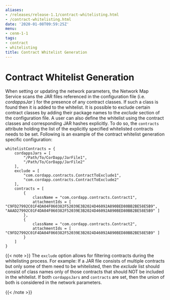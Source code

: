 ```yaml
---
aliases:
- /releases/release-1.1/contract-whitelisting.html
- /contract-whitelisting.html
date: '2020-01-08T09:59:25Z'
menu:
- cenm-1-1
tags:
- contract
- whitelisting
title: Contract Whitelist Generation
---
```



# Contract Whitelist Generation

When setting or updating the network parameters, the Network Map Service scans the JAR files referenced in the
            configuration file (i.e. *cordappsJar* ) for the presence of any contract classes. If such a class is found then it is
            added to the whitelist. It is possible to exclude certain contract classes by adding their package names to the
            *exclude* section of the configuration file. A user can also define the whitelist using the contract classes and
            corresponding JAR hashes explicitly. To do so, the `contracts` attribute holding the list of the explicitly specified
            whitelisted contracts needs to be set. Following is an example of the contract whitelist generation specific
            configuration:

```guess
whitelistContracts = {
    cordappsJars = [
        "/Path/To/CorDapp/JarFile1",
        "/Path/To/CorDapp/JarFile2"
    ],
    exclude = [
        "com.cordapp.contracts.ContractToExclude1",
        "com.cordapp.contracts.ContractToExclude2"
    ],
    contracts = [
        {
            className = "com.cordapp.contracts.Contract1",
            attachmentIds = [ "C9FD27992C01F4DA04F060382F52039E3B2024D46092A890BED80BB2BE58E5B9", "AAAD27992C01F4DA04F060382F52039E3B2024D46092A890BED80BB2BE58E5B9" ]
        },
        {
            className = "com.cordapp.contracts.Contract2",
            attachmentIds = [ "C9FD27992C01F4DA04F060382F52039E3B2024D46092A890BED80BB2BE58E5B9" ]
        }
    ]
}
```

{{< note >}}
The `exclude` option allows for filtering contracts during the whitelisting process. For example:
                If a JAR file consists of multiple contracts but only some of them need to be whitelisted, then the *exclude* list
                should consist of class names only of those contracts that should NOT be included in the whitelist.
                If both `cordappsJars` and `contracts` are set, then the union of both is considered in the network parameters.

{{< /note >}}

